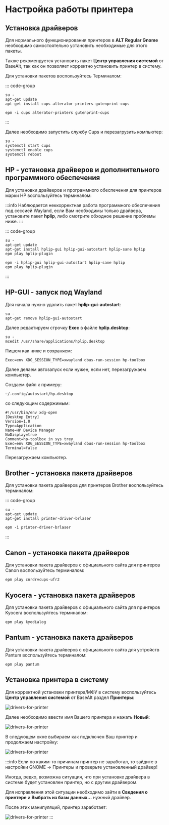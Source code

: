 # Настройка работы принтера

## Установка драйверов

Для нормального функционирования принтеров в **ALT Regular Gnome** необходимо самостоятельно установить необходимые для этого пакеты.

Также рекомендуется установить пакет **Центр управления системой** от BaseAlt, так как он позволяет корректно установить принтер в систему.

Для установки пакетов воспользуйтесь Терминалом:

::: code-group

```shell[apt-get]
su -
apt-get update
apt-get install cups alterator-printers gutenprint-cups
```

```shell[epm]
epm -i cups alterator-printers gutenprint-cups
```
:::

Далее необходимо запустить службу Cups и перезагрузить компьютер:

```shell
su -
systemctl start cups
systemctl enable cups
systemctl reboot
```

## HP - установка драйверов и дополнительного программного обеспечения

Для установки драйверов и программного обеспечения для принтеров марки HP воспользуйтесь терминалом:

:::info
Наблюдается неккорректная работа программного обеспечения под сессией Wayland, если Вам необходимы только драйвера, установите пакет **hplip**, либо смотрите обходное решение проблемы ниже.
:::

::: code-group

```shell[apt-get]
su -
apt-get update
apt-get install hplip-gui hplip-gui-autostart hplip-sane hplip
epm play hplip-plugin
```

```shell[epm]
epm -i hplip-gui hplip-gui-autostart hplip-sane hplip
epm play hplip-plugin
```
:::

## HP-GUI - запуск под Wayland

Для начала нужно удалить пакет **hplip-gui-autostart**:

```shell
su -
apt-get remove hplip-gui-autostart
```

Далее редактируем строчку **Exec** в файле **hplip.desktop**:

```shell
su -
mcedit /usr/share/applications/hplip.desktop
```

Пишем как ниже и сохраняем:

```shell
Exec=env XDG_SESSION_TYPE=xwayland dbus-run-session hp-toolbox
```

Далее делаем автозапуск если нужен, если нет, перезагружаем компьютер.

Создаем файл к примеру:

```shell
~/.config/autostart/hp.desktop
```

со следующим содержимым:

```shell
#!/usr/bin/env xdg-open
[Desktop Entry]
Version=1.0
Type=Application
Name=HP Device Manager
NoDisplay=true
Comment=hp-toolbox in sys trey
Exec=env XDG_SESSION_TYPE=xwayland dbus-run-session hp-toolbox
Terminal=false
```

Перезагружаем компьютер.

## Brother - установка пакета драйверов

Для установки пакета драйверов для принтеров Brother воспользуйтесь терминалом:

::: code-group

```shell[apt-get]
su -
apt-get update
apt-get install printer-driver-brlaser
```

```shell[epm]
epm -i printer-driver-brlaser
```
:::

## Canon - установка пакета драйверов

Для установки пакета драйверов с официального сайта для принтеров Canon воспользуйтесь терминалом:

```shell
epm play cnrdrvcups-ufr2
```

## Kyocera - установка пакета драйверов

Для установки пакета драйверов с официального сайта для принтеров Kyocera воспользуйтесь терминалом:

```shell
epm play kyodialog
```

## Pantum - установка пакета драйверов

Для установки пакета драйверов с официального сайта для устройств Pantum воспользуйтесь терминалом:

```shell
epm play pantum
```

## Установка принтера в систему

Для корректной установки принтера/МФУ в систему воспользуйтесь **Центр управления системой** от BaseAlt раздел **Принтеры**:

![drivers-for-printer](/drivers-for-printer/drivers-for-printer1.png)

Далее необходимо ввести имя Вашего принтера и нажать **Новый**:

![drivers-for-printer](/drivers-for-printer/drivers-for-printer2.png)

В следующем окне выбираем как подключен Ваш принтер и продолжаем настройку:

![drivers-for-printer](/drivers-for-printer/drivers-for-printer3.png)

:::info
Если по каким-то причинам принтер не заработал, то зайдите в настройки GNOME -> Принтеры и проверьте установленный драйвер!

Иногда, редко, возможна ситуация, что при установке драйвера в системе будет установлен принтер, но с другим драйвером.

Для исправления этой ситуации необходимо зайти в **Сведения о принтере** и **Выбрать из базы данных...** нужный драйвер.

После этих манипуляций, принтер заработает:

![drivers-for-printer](/drivers-for-printer/drivers-for-printer4.png)
:::


